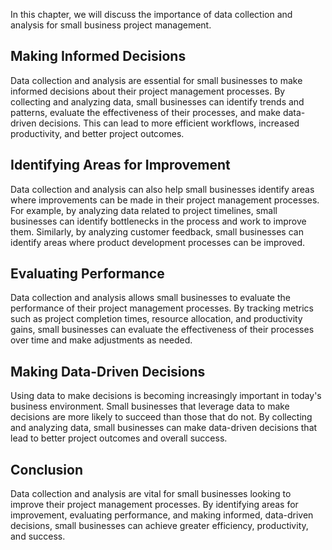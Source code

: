 

In this chapter, we will discuss the importance of data collection and analysis for small business project management.

Making Informed Decisions
-------------------------

Data collection and analysis are essential for small businesses to make informed decisions about their project management processes. By collecting and analyzing data, small businesses can identify trends and patterns, evaluate the effectiveness of their processes, and make data-driven decisions. This can lead to more efficient workflows, increased productivity, and better project outcomes.

Identifying Areas for Improvement
---------------------------------

Data collection and analysis can also help small businesses identify areas where improvements can be made in their project management processes. For example, by analyzing data related to project timelines, small businesses can identify bottlenecks in the process and work to improve them. Similarly, by analyzing customer feedback, small businesses can identify areas where product development processes can be improved.

Evaluating Performance
----------------------

Data collection and analysis allows small businesses to evaluate the performance of their project management processes. By tracking metrics such as project completion times, resource allocation, and productivity gains, small businesses can evaluate the effectiveness of their processes over time and make adjustments as needed.

Making Data-Driven Decisions
----------------------------

Using data to make decisions is becoming increasingly important in today's business environment. Small businesses that leverage data to make decisions are more likely to succeed than those that do not. By collecting and analyzing data, small businesses can make data-driven decisions that lead to better project outcomes and overall success.

Conclusion
----------

Data collection and analysis are vital for small businesses looking to improve their project management processes. By identifying areas for improvement, evaluating performance, and making informed, data-driven decisions, small businesses can achieve greater efficiency, productivity, and success.
